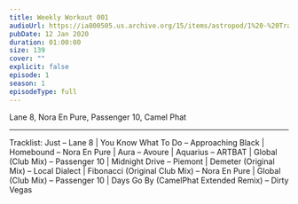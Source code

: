 ```yaml
---
title: Weekly Workout 001
audioUrl: https://ia800505.us.archive.org/15/items/astropod/1%20-%20Trailer%20with%20BG%20%28enhanced%29.ogg
pubDate: 12 Jan 2020
duration: 01:00:00
size: 139
cover: ""
explicit: false
episode: 1
season: 1
episodeType: full
---
```

Lane 8, Nora En Pure, Passenger 10, Camel Phat

----

Tracklist: Just – Lane 8 | You Know What To Do – Approaching Black | Homebound – Nora En Pure | Aura – Avoure | Aquarius – ARTBAT | Global (Club Mix) – Passenger 10 | Midnight Drive – Piemont | Demeter (Original Mix) – Local Dialect | Fibonacci (Original Club Mix) – Nora En Pure | Global (Club Mix) – Passenger 10 | Days Go By (CamelPhat Extended Remix) – Dirty Vegas